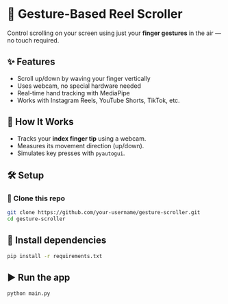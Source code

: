 # 🤖 Gesture-Based Reel Scroller

Control scrolling on your screen using just your **finger gestures** in the air — no touch required.

## ✨ Features

- Scroll up/down by waving your finger vertically
- Uses webcam, no special hardware needed
- Real-time hand tracking with MediaPipe
- Works with Instagram Reels, YouTube Shorts, TikTok, etc.


## 🧠 How It Works

- Tracks your **index finger tip** using a webcam.
- Measures its movement direction (up/down).
- Simulates key presses with `pyautogui`.


## 🛠️ Setup

### 🔗 Clone this repo

```bash
git clone https://github.com/your-username/gesture-scroller.git
cd gesture-scroller
```

## 💾 Install dependencies
```bash
pip install -r requirements.txt
```
## ▶️ Run the app
```bash
python main.py
```



